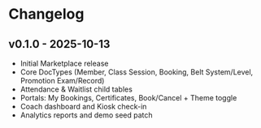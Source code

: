# Changelog

## v0.1.0 - 2025-10-13
- Initial Marketplace release
- Core DocTypes (Member, Class Session, Booking, Belt System/Level, Promotion Exam/Record)
- Attendance & Waitlist child tables
- Portals: My Bookings, Certificates, Book/Cancel + Theme toggle
- Coach dashboard and Kiosk check-in
- Analytics reports and demo seed patch

